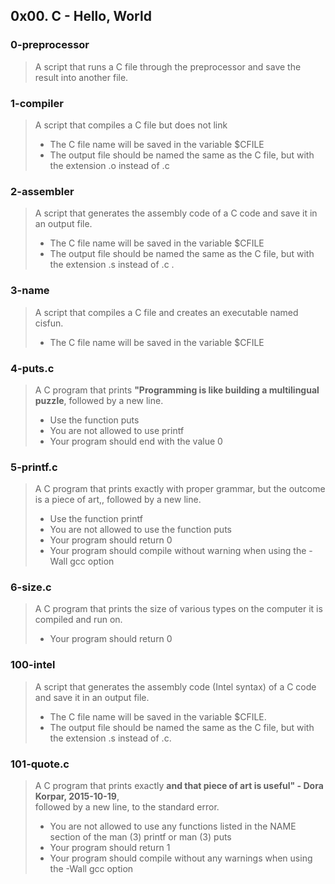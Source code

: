 ## 0x00. C - Hello, World

### 0-preprocessor
>  A script that runs a C file through the preprocessor and save the result into another file.

### 1-compiler
> A script that compiles a C file but does not link
> * The C file name will be saved in the variable $CFILE
> * The output file should be named the same as the C file, but with the extension .o instead of .c

### 2-assembler
> A script that generates the assembly code of a C code and save it in an output file.
> * The C file name will be saved in the variable $CFILE
> * The output file should be named the same as the C file, but with the extension .s instead of .c .

### 3-name
> A script that compiles a C file and creates an executable named cisfun.
> * The C file name will be saved in the variable $CFILE

### 4-puts.c
> A C program that prints **"Programming is like building a multilingual puzzle**, followed by a new line.  
> * Use the function puts
> * You are not allowed to use printf
> * Your program should end with the value 0

### 5-printf.c
> A C  program that prints exactly with proper grammar, but the outcome is a piece of art,, followed by a new line.
> * Use the function printf
> * You are not allowed to use the function puts
> * Your program should return 0
> * Your program should compile without warning when using the -Wall gcc option

### 6-size.c
> A C program that prints the size of various types on the computer it is compiled and run on.
> * Your program should return 0

### 100-intel
> A script that generates the assembly code (Intel syntax) of a C code and save it in an output file.
> * The C file name will be saved in the variable $CFILE.
> * The output file should be named the same as the C file, but with the extension .s instead of .c.

### 101-quote.c
> A C program that prints exactly **and that piece of art is useful" - Dora Korpar, 2015-10-19**,  
> followed by a new line, to the standard error.
> * You are not allowed to use any functions listed in the NAME section of the man (3) printf or man (3) puts
> * Your program should return 1
> * Your program should compile without any warnings when using the -Wall gcc option
